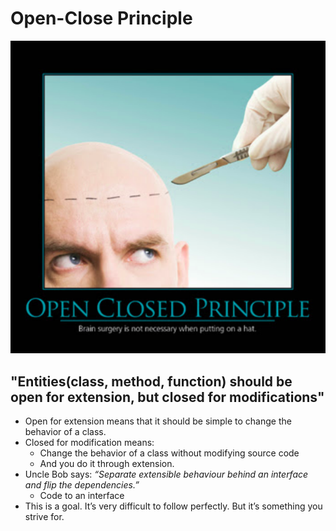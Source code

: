 # Open-Close Principle

![Illustration: Single Responsibility Principle](../storage/2-open-close-principle.png)

## "Entities(class, method, function) should be open for extension, but closed for modifications"

* Open for extension means that it should be simple to change the behavior of a class.
* Closed for modification means:
  * Change the behavior of a class without modifying source code
  * And you do it through extension.
* Uncle Bob says: *“Separate extensible behaviour behind an interface and flip the dependencies.”*
  * Code to an interface
* This is a goal. It’s very difficult to follow perfectly. But it’s something you strive for.